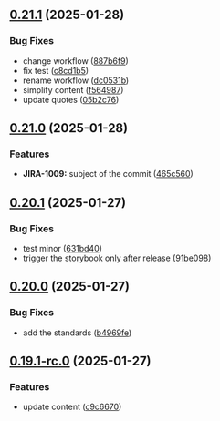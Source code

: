 ## [0.21.1](https://github.com/barbaraschiavinato/accelerator-component-library/compare/v0.21.0...v0.21.1) (2025-01-28)


### Bug Fixes

* change workflow ([887b6f9](https://github.com/barbaraschiavinato/accelerator-component-library/commit/887b6f9f37dcb10af1d4453ec35304066c191e89))
* fix test ([c8cd1b5](https://github.com/barbaraschiavinato/accelerator-component-library/commit/c8cd1b5c508e7f9c659aad8a389762ab27cf264d))
* rename workflow ([dc0531b](https://github.com/barbaraschiavinato/accelerator-component-library/commit/dc0531be4f75164e0720ca7b87e5772d3f2af561))
* simplify content ([f564987](https://github.com/barbaraschiavinato/accelerator-component-library/commit/f56498709fb47b6d452a23c41dd5303669844f6f))
* update quotes ([05b2c76](https://github.com/barbaraschiavinato/accelerator-component-library/commit/05b2c76e26a5d7731764459194a8c6ce047c0fd7))

## [0.21.0](https://github.com/barbaraschiavinato/accelerator-component-library/compare/v0.20.1...v0.21.0) (2025-01-28)


### Features

* **JIRA-1009:** subject of the commit ([465c560](https://github.com/barbaraschiavinato/accelerator-component-library/commit/465c56015166a3f25385dbfc2751d03244f3fcc2))

## [0.20.1](https://github.com/barbaraschiavinato/accelerator-component-library/compare/v0.20.0...v0.20.1) (2025-01-27)


### Bug Fixes

* test minor ([631bd40](https://github.com/barbaraschiavinato/accelerator-component-library/commit/631bd40eaa528470d9873b7b08ce1f50e036a9b5))
* trigger the storybook only after release ([91be098](https://github.com/barbaraschiavinato/accelerator-component-library/commit/91be09826e44de5da1385467e177fd1b112eb269))

## [0.20.0](https://github.com/barbaraschiavinato/accelerator-component-library/compare/v0.19.1-rc.0...v0.20.0) (2025-01-27)


### Bug Fixes

* add the standards ([b4969fe](https://github.com/barbaraschiavinato/accelerator-component-library/commit/b4969fefab32412c821bce3331421787a380fd36))

## [0.19.1-rc.0](https://github.com/barbaraschiavinato/accelerator-component-library/compare/v0.19.0...v0.19.1-rc.0) (2025-01-27)


### Features

* update content ([c9c6670](https://github.com/barbaraschiavinato/accelerator-component-library/commit/c9c6670796b3739f75c3da5013f3943d4a586121))

